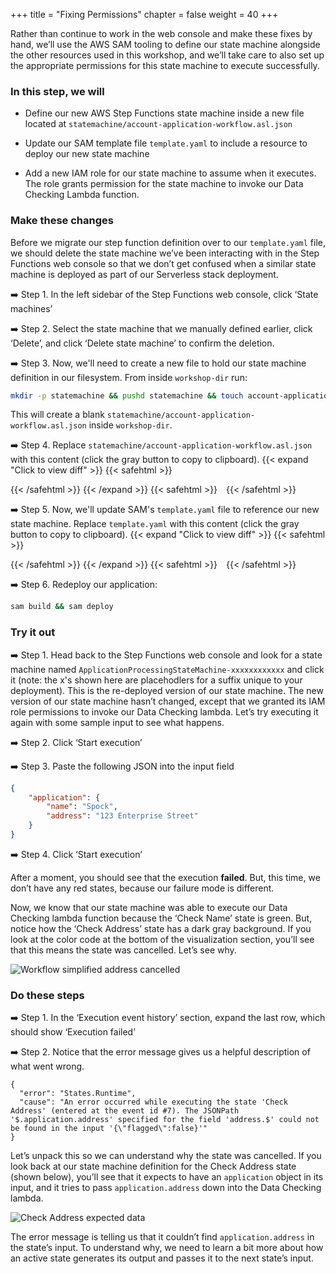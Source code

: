 +++
title = "Fixing Permissions"
chapter = false
weight = 40
+++

Rather than continue to work in the web console and make these fixes by hand, we’ll use the AWS SAM tooling to define our state machine alongside the other resources used in this workshop, and we’ll take care to also set up the appropriate permissions for this state machine to execute successfully.

### In this step, we will

* Define our new AWS Step Functions state machine inside a new file located at `statemachine/account-application-workflow.asl.json`

* Update our SAM template file `template.yaml` to include a resource to deploy our new state machine

* Add a new IAM role for our state machine to assume when it executes. The role grants permission for the state machine to invoke our Data Checking Lambda function.

### Make these changes

Before we migrate our step function definition over to our `template.yaml` file, we should delete the state machine we’ve been interacting with in the Step Functions web console so that we don’t get confused when a similar state machine is deployed as part of our Serverless stack deployment.

➡️ Step 1. In the left sidebar of the Step Functions web console, click ‘State machines’

➡️ Step 2. Select the state machine that we manually defined earlier, click ‘Delete’, and click ‘Delete state machine’ to confirm the deletion.

➡️ Step 3. Now, we'll need to create a new file to hold our state machine definition in our filesystem. From inside `workshop-dir` run:
```bash
mkdir -p statemachine && pushd statemachine && touch account-application-workflow.asl.json && popd
```
This will create a blank `statemachine/account-application-workflow.asl.json` inside `workshop-dir`.

➡️ Step 4. Replace `statemachine/account-application-workflow.asl.json` with <span class="clipBtn clipboard" data-clipboard-target="#ida0d7df16df74104c36cb221ee8f4f61bab25ef76codevariantsstatemachine1firstversion__accountapplicationworkflowasljson">this content</span> (click the gray button to copy to clipboard). 
{{< expand "Click to view diff" >}} {{< safehtml >}}
<div id="diff-ida0d7df16df74104c36cb221ee8f4f61bab25ef76codevariantsstatemachine1firstversion__accountapplicationworkflowasljson"></div> <script type="text/template" data-diff-for="diff-ida0d7df16df74104c36cb221ee8f4f61bab25ef76codevariantsstatemachine1firstversion__accountapplicationworkflowasljson">commit a0d7df16df74104c36cb221ee8f4f61bab25ef76
Author: Gabe Hollombe <gabe@avantbard.com>
Date:   Tue Jun 9 13:55:58 2020 +0800

    progress porting to SAM

diff --git a/code/variants/statemachine/1-first-version__account-application-workflow.asl.json b/code/variants/statemachine/1-first-version__account-application-workflow.asl.json
new file mode 100644
index 0000000..ebc80ed
--- /dev/null
+++ b/code/variants/statemachine/1-first-version__account-application-workflow.asl.json
@@ -0,0 +1,31 @@
+    {
+        "StartAt": "Check Name",
+        "States": {
+            "Check Name": {
+                "Type": "Task",
+                "Parameters": {
+                    "command": "CHECK_NAME",
+                    "data": {
+                        "name.$": "$.application.name"
+                    }
+                },
+                "Resource": "${DataCheckingFunctionArn}",
+                "Next": "Check Address"
+            },
+            "Check Address": {
+                "Type": "Task",
+                "Parameters": {
+                    "command": "CHECK_ADDRESS",
+                    "data": {
+                        "address.$": "$.application.address"
+                    }
+                },
+                "Resource": "${DataCheckingFunctionArn}",
+                "Next": "Approve Application"
+            },
+            "Approve Application": {
+                "Type": "Pass",
+                "End": true
+            }
+        }
+    }
\ No newline at end of file
</script>
{{< /safehtml >}} {{< /expand >}}
{{< safehtml >}}
<textarea id="ida0d7df16df74104c36cb221ee8f4f61bab25ef76codevariantsstatemachine1firstversion__accountapplicationworkflowasljson" style="position: relative; left: -1000px; width: 1px; height: 1px;">    {
        "StartAt": "Check Name",
        "States": {
            "Check Name": {
                "Type": "Task",
                "Parameters": {
                    "command": "CHECK_NAME",
                    "data": {
                        "name.$": "$.application.name"
                    }
                },
                "Resource": "${DataCheckingFunctionArn}",
                "Next": "Check Address"
            },
            "Check Address": {
                "Type": "Task",
                "Parameters": {
                    "command": "CHECK_ADDRESS",
                    "data": {
                        "address.$": "$.application.address"
                    }
                },
                "Resource": "${DataCheckingFunctionArn}",
                "Next": "Approve Application"
            },
            "Approve Application": {
                "Type": "Pass",
                "End": true
            }
        }
    }
</textarea>
{{< /safehtml >}}

➡️ Step 5. Now, we'll update SAM's `template.yaml` file to reference our new state machine. Replace `template.yaml` with <span class="clipBtn clipboard" data-clipboard-target="#idcodevariantstemplateyml0initial__templateyamlcodevariantstemplateyml1fixingpermissions__templateyaml">this content</span> (click the gray button to copy to clipboard). 
{{< expand "Click to view diff" >}} {{< safehtml >}}
<div id="diff-idcodevariantstemplateyml0initial__templateyamlcodevariantstemplateyml1fixingpermissions__templateyaml"></div> <script type="text/template" data-diff-for="diff-idcodevariantstemplateyml0initial__templateyamlcodevariantstemplateyml1fixingpermissions__templateyaml">diff --git a/code/variants/template.yml/0-initial__template.yaml b/code/variants/template.yml/1-fixing-permissions__template.yaml
index dc57843..81aed51 100644
--- a/code/variants/template.yml/0-initial__template.yaml
+++ b/code/variants/template.yml/1-fixing-permissions__template.yaml
@@ -3,6 +3,16 @@ Transform: AWS::Serverless-2016-10-31
 Description: Template for step-functions-workshop
 
 Resources:
+  ApplicationProcessingStateMachine:
+    Type: AWS::Serverless::StateMachine
+    Properties:
+      DefinitionUri: statemachine/account-application-workflow.asl.json
+      DefinitionSubstitutions:
+        DataCheckingFunctionArn: !GetAtt DataCheckingFunction.Arn
+      Policies:
+        - LambdaInvokePolicy:
+            FunctionName: !Ref DataCheckingFunction
+
   ApproveApplicationFunction:
     Type: AWS::Serverless::Function
     Properties:
</script>
{{< /safehtml >}} {{< /expand >}}
{{< safehtml >}}
<textarea id="idcodevariantstemplateyml0initial__templateyamlcodevariantstemplateyml1fixingpermissions__templateyaml" style="position: relative; left: -1000px; width: 1px; height: 1px;">AWSTemplateFormatVersion: "2010-09-09"
Transform: AWS::Serverless-2016-10-31
Description: Template for step-functions-workshop

Resources:
  ApplicationProcessingStateMachine:
    Type: AWS::Serverless::StateMachine
    Properties:
      DefinitionUri: statemachine/account-application-workflow.asl.json
      DefinitionSubstitutions:
        DataCheckingFunctionArn: !GetAtt DataCheckingFunction.Arn
      Policies:
        - LambdaInvokePolicy:
            FunctionName: !Ref DataCheckingFunction

  ApproveApplicationFunction:
    Type: AWS::Serverless::Function
    Properties:
      FunctionName: sfn-workshop-ApproveApplication
      CodeUri: functions/account-applications/
      Handler: approve.handler
      Runtime: nodejs12.x
      Environment:
        Variables:
          APPLICATIONS_TABLE_NAME: !Ref ApplicationsTable
      Policies:
        - DynamoDBCrudPolicy:
            TableName: !Ref ApplicationsTable

  DataCheckingFunction:
    Type: AWS::Serverless::Function
    Properties:
      FunctionName: sfn-workshop-DataChecking
      CodeUri: functions/data-checking/
      Handler: data-checking.handler
      Runtime: nodejs12.x

  FindApplicationsFunction:
    Type: AWS::Serverless::Function
    Properties:
      FunctionName: sfn-workshop-FindApplications
      CodeUri: functions/account-applications/
      Handler: find.handler
      Runtime: nodejs12.x
      Environment:
        Variables:
          APPLICATIONS_TABLE_NAME: !Ref ApplicationsTable
      Policies:
        - DynamoDBCrudPolicy:
            TableName: !Ref ApplicationsTable

  FlagApplicationFunction:
    Type: AWS::Serverless::Function
    Properties:
      FunctionName: sfn-workshop-FlagApplication
      CodeUri: functions/account-applications/
      Handler: flag.handler
      Runtime: nodejs12.x
      Environment:
        Variables:
          APPLICATIONS_TABLE_NAME: !Ref ApplicationsTable
      Policies:
        - DynamoDBCrudPolicy:
            TableName: !Ref ApplicationsTable

  RejectApplicationFunction:
    Type: AWS::Serverless::Function
    Properties:
      FunctionName: sfn-workshop-RejectApplication
      CodeUri: functions/account-applications/
      Handler: reject.handler
      Runtime: nodejs12.x
      Environment:
        Variables:
          APPLICATIONS_TABLE_NAME: !Ref ApplicationsTable
      Policies:
        - DynamoDBCrudPolicy:
            TableName: !Ref ApplicationsTable

  SubmitApplicationFunction:
    Type: AWS::Serverless::Function
    Properties:
      FunctionName: sfn-workshop-SubmitApplication
      CodeUri: functions/account-applications/
      Handler: submit.handler
      Runtime: nodejs12.x
      Environment:
        Variables:
          APPLICATIONS_TABLE_NAME: !Ref ApplicationsTable
      Policies:
        - DynamoDBCrudPolicy:
            TableName: !Ref ApplicationsTable

  ApplicationsTable:
    Type: 'AWS::DynamoDB::Table'
    Properties:
      TableName: !Sub StepFunctionWorkshop-AccountApplications-${AWS::StackName}
      AttributeDefinitions:
        -
          AttributeName: id
          AttributeType: S
        -
          AttributeName: state
          AttributeType: S
      KeySchema:
        -
          AttributeName: id
          KeyType: HASH
      BillingMode: PAY_PER_REQUEST
      GlobalSecondaryIndexes:
          -
              IndexName: state
              KeySchema:
                  -
                      AttributeName: state
                      KeyType: HASH
              Projection:
                  ProjectionType: ALL
Outputs:
  SubmitApplicationFunctionArn:
    Description: "Submit Application Function ARN"
    Value: !GetAtt SubmitApplicationFunction.Arn
  FlagApplicationFunctionArn:
    Description: "Flag Application Function ARN"
    Value: !GetAtt FlagApplicationFunction.Arn
  FindApplicationsFunctionArn:
    Description: "Find Applications Function ARN"
    Value: !GetAtt FlagApplicationFunction.Arn
  ApproveApplicationFunctionArn:
    Description: "Approve Application Function ARN"
    Value: !GetAtt FlagApplicationFunction.Arn
  RejectApplicationFunctionArn:
    Description: "Reject Application Function ARN"
    Value: !GetAtt FlagApplicationFunction.Arn
  DataCheckingFunctionArn:
    Description: "Data Checking Function ARN"
    Value: !GetAtt DataCheckingFunction.Arn
</textarea>
{{< /safehtml >}}

➡️ Step 6. Redeploy our application:

```bash
sam build && sam deploy
```


### Try it out

➡️ Step 1. Head back to the Step Functions web console and look for a state machine named `ApplicationProcessingStateMachine-xxxxxxxxxxxx` and click it (note: the x's shown here are placehodlers for a suffix unique to your deployment). This is the re-deployed version of our state machine. The new version of our state machine hasn’t changed, except that we granted its IAM role permissions to invoke our Data Checking lambda. Let’s try executing it again with some sample input to see what happens.

➡️ Step 2. Click ‘Start execution’

➡️ Step 3. Paste the following JSON into the input field

```json
{
    "application": { 
        "name": "Spock", 
        "address": "123 Enterprise Street" 
    }
}
```

➡️ Step 4. Click ‘Start execution’


After a moment, you should see that the execution **failed**. But, this time, we don’t have any red states, because our failure mode is different. 

Now, we know that our state machine was able to execute our Data Checking lambda function because the ‘Check Name’ state is green. But, notice how the ‘Check Address’ state has a dark gray background. If you look at the color code at the bottom of the visualization section, you’ll see that this means the state was cancelled. Let’s see why.

![Workflow simplified address cancelled](/images/simplified-workflow-vis-address-error.png)

### Do these steps

➡️ Step 1. In the ‘Execution event history’ section, expand the last row, which should show ‘Execution failed’

➡️ Step 2. Notice that the error message gives us a helpful description of what went wrong.

```
{
  "error": "States.Runtime",
  "cause": "An error occurred while executing the state 'Check Address' (entered at the event id #7). The JSONPath '$.application.address' specified for the field 'address.$' could not be found in the input '{\"flagged\":false}'"
}
```

Let’s unpack this so we can understand why the state was cancelled.  If you look back at our state machine definition for the Check Address state (shown below), you’ll see that it expects to have an `application` object in its input, and it tries to pass `application.address` down into the Data Checking lambda. 

![Check Address expected data](/images/check_address_expectation.png)

The error message is telling us that it couldn’t find `application.address` in the state’s input. To understand why, we need to learn a bit more about how an active state generates its output and passes it to the next state’s input.